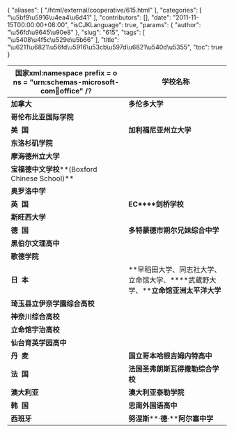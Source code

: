 {
    "aliases": [
        "/html/external/cooperative/615.html"
    ],
    "categories": [
        "\u5bf9\u5916\u4ea4\u6d41"
    ],
    "contributors": [],
    "date": "2011-11-15T00:00:00+08:00",
    "isCJKLanguage": true,
    "params": {
        "author": "\u56fd\u9645\u90e8"
    },
    "slug": "615",
    "tags": [
        "\u5408\u4f5c\u529e\u5b66"
    ],
    "title": "\u6211\u6821\u56fd\u5916\u53cb\u597d\u6821\u540d\u5355",
    "toc": true
}


| **国家xml:namespace prefix = o ns = "urn:schemas-microsoft-com:office:office" /?** | **学校名称** |
| --- | --- |
| **加拿大** | **多伦多大学** |
| **哥伦布比亚国际学院** |
| **美  国** | **加利福尼亚州立大学** |
| **东洛杉矶学院** |
| **摩海德州立大学** |
| **宝福德中文学校****(Boxford Chinese School)** |
| **奥罗洛中学** |
| **英  国** | **EC****剑桥学校** |
| **斯旺西大学** |
| **德  国** | **多特蒙德市朔尔兄妹综合中学** |
| **黑伯尔文理高中** |
| **歌德学院** |
| **日  本** | **早稻田大学、同志社大学、立命馆大学、****武蔵野大学、****立命馆亚洲太平洋大学** |
| **琦玉县立伊奈学園综合高校** |
| **神奈川综合高校** |
| **立命馆宇治高校** |
| **仙台育英学园高中** |
| **丹  麦** | **国立哥本哈根吉姆内特高中** |
| **法  国** | **法国圣弗朗斯瓦得撒勒综合学校** |
| **澳大利亚** | **澳大利亚泰勒学院** |
| **韩  国** | **忠南外国语高中** |
| **西班牙** | **努涅斯****·****德****·****阿尔塞中学** |

